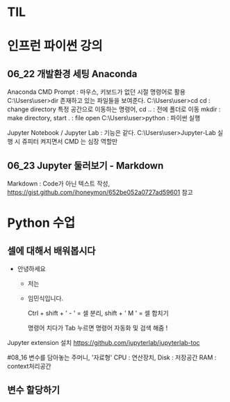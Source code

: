 TIL
=============
인프런 파이썬 강의
=============


## 06_22 개발환경 세팅 Anaconda 
  Anaconda CMD Prompt : 마우스, 키보드가 없던 시절 명령어로 활용
   C:\Users\user>dir   존재하고 있는 파일들을 보여준다.
   C:\Users\user>cd    cd : change directory 특정 공간으로 이동하는 명령어,  cd .. : 전에 폴더로 이동
                      mkdir : make directory,  start . : file open
   C:\Users\user>python : 파이썬 실행

Jupyter Notebook / Jupyter Lab : 기능은 같다.
   C:\Users\user>Jupyter-Lab 실행 시 쥬피터 켜지면서 CMD 는 심장 역할만
   



## 06_23 Jupyter 둘러보기 - Markdown

   Markdown : Code가 아닌 텍스트 작성, https://gist.github.com/ihoneymon/652be052a0727ad59601 참고
    
# Python 수업
## 셀에 대해서 배워봅시다
- 안녕하세요
  - 저는
  - 임민식입니다.

       Ctrl + shift + ' - ' = 셀 분리, shift + ' M ' = 셀 합치기
       
       명령어 치다가 Tab 누르면 명령어 자동화 및 검색 해줌 !
       
Jupyter extension 설치  https://github.com/jupyterlab/jupyterlab-toc


#08_16 변수를 담아놓는 주머니, '자료형'
 CPU : 연산장치, Disk : 저장공간
 RAM : context처리공간
 ## 변수 할당하기
 
 

